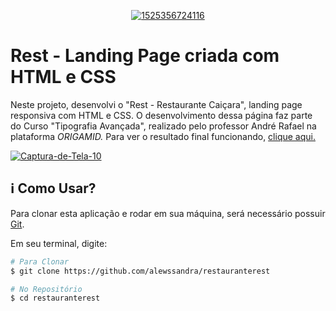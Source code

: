 <p align="center">
    <a href="https://github.com/jorgejrdj"><img src="https://i.ibb.co/bHVkGTx/1525356724116.png" alt="1525356724116" border="0"></a> </p>

# Rest - Landing Page criada com HTML e CSS

Neste projeto, desenvolvi o "Rest - Restaurante Caiçara", landing page responsiva com HTML e CSS. O desenvolvimento dessa página faz parte do Curso "Tipografia Avançada", realizado pelo professor André Rafael na plataforma *ORIGAMID.* Para ver o resultado final funcionando, [clique aqui.](https://alewssandra.github.io/restauranterest/)

<a href="https://ibb.co/tcBZF0m"><img src="https://i.ibb.co/HY7N3cF/Captura-de-Tela-10.png" alt="Captura-de-Tela-10" border="0"></a>

## :information_source: Como Usar?

Para clonar esta aplicação e rodar em sua máquina, será necessário possuir [Git](https://git-scm.com).

Em seu terminal, digite:
<br />

```bash
# Para Clonar
$ git clone https://github.com/alewssandra/restauranterest

# No Repositório
$ cd restauranterest
```
